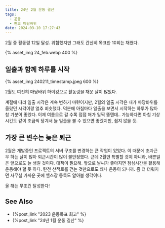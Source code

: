 ```yaml
---
title: 24년 2월 운동 결산
tags:
  - 운동
  - 판교 마당바위
date: 2024-03-10 17:27:43
---
```



2월 중 활동링 12일 달성. 
위험했지만 그래도 간신히 목표한 10회는 채웠다.

{% asset_img 24_feb.webp 400 %}

<!--more-->

## 일출과 함께 하루를 시작

{% asset_img 240211_timestamp.jpeg 600 %}

2월도 여전히 마당바위 하이킹으로 활동링을 채운 날이 많았다.

계절에 따라 일출 시각은 계속 변하기 마련이지만, 2월의 일출 시각은 내가 마당바위를 올랐던 시각이랑 얼추 비슷했다. 덕분에 아침마다 일출을 보면서 시작하는 하루가 많아 참 기분이 좋았다. 이제 여름으로 갈 수록 점점 해가 일찍 뜰텐데.. 가능하다면 아침 기상시간도 같이 조금씩 당겨서 늘 일출을 볼 수 있으면 좋겠지만, 쉽지 않을 듯.

## 가장 큰 변수는 늦은 퇴근

2월은 개발중인 프로젝트의 서버 구조를 변경하는 큰 작업이 있었다. 이 때문에 초과근무 하는 날이 많아 퇴근시간이 많이 불안정했다.
근데 2월만 특별할 것이 아니라, 바쁜일은 앞으로도 늘 생길 것이다. 대책이 필요해. 앞으로 날씨가 좋아지면 점심시간을 활용해 운동해야 할 듯 하다. 탄천 산책로를 걷는 것만으로도 꽤나 운동이 되니까.
좀 더 더워지면 사무실 가까운 곳에 헬스장 등록도 알아볼 생각이다.

올 해는 무조건 달성한다!

## See Also

* {%post_link "2023 운동목표 회고" %}
* {%post_link "24년 1월 운동 결산" %}
